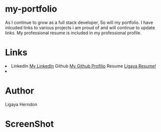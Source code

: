 # my-portfolio
As I continue to grow as a full stack developer, So will my portfolio. I have inlcuded links to various projects i am proud of and will continue to update links. My professional resume is included in my professional profile. 

# Links 
<li>
 LinkedIn
 <a href= "https://www.linkedin.com/in/ligaya-herndon-phb9881b9/" target="_blank">My LinkedIn</a>
 Github
  <a href= "https://github.com/ligaya96/my-portfolio"  target="_blank">My Github Profilio</a>
 Resume 
  <a href=" https://docs.google.com/document/d/e/2PACX-1vTdb9O7rTmuCsi_Cm7UGczAb86i6SmPU41J8RExQMfqY-gFnJ3om392lloL1AV8zQ/pub" target="_blank">Ligaya Resume!</a>
<li>

# Author
Ligaya Herndon 
# ScreenShot
